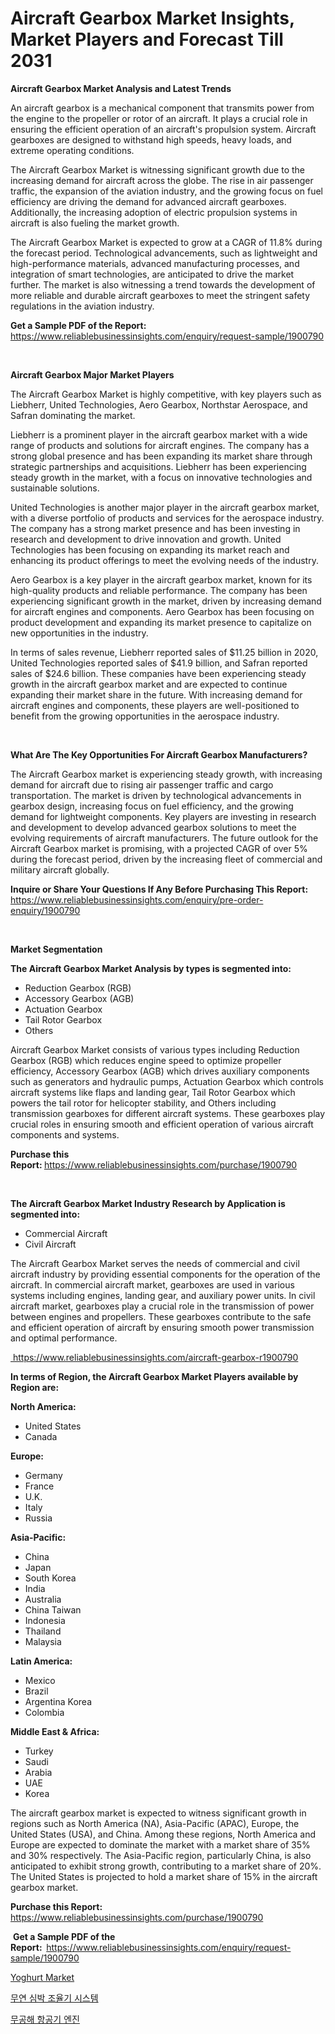 <p><h1>Aircraft Gearbox Market Insights, Market Players and Forecast Till 2031</h1></p><p><strong>Aircraft Gearbox Market Analysis and Latest Trends</strong></p>
<p><p>An aircraft gearbox is a mechanical component that transmits power from the engine to the propeller or rotor of an aircraft. It plays a crucial role in ensuring the efficient operation of an aircraft's propulsion system. Aircraft gearboxes are designed to withstand high speeds, heavy loads, and extreme operating conditions.</p><p>The Aircraft Gearbox Market is witnessing significant growth due to the increasing demand for aircraft across the globe. The rise in air passenger traffic, the expansion of the aviation industry, and the growing focus on fuel efficiency are driving the demand for advanced aircraft gearboxes. Additionally, the increasing adoption of electric propulsion systems in aircraft is also fueling the market growth.</p><p>The Aircraft Gearbox Market is expected to grow at a CAGR of 11.8% during the forecast period. Technological advancements, such as lightweight and high-performance materials, advanced manufacturing processes, and integration of smart technologies, are anticipated to drive the market further. The market is also witnessing a trend towards the development of more reliable and durable aircraft gearboxes to meet the stringent safety regulations in the aviation industry.</p></p>
<p><strong>Get a Sample PDF of the Report:&nbsp;</strong> <a href="https://www.reliablebusinessinsights.com/enquiry/request-sample/1900790">https://www.reliablebusinessinsights.com/enquiry/request-sample/1900790</a></p>
<p>&nbsp;</p>
<p><strong>Aircraft Gearbox Major Market Players</strong></p>
<p><p>The Aircraft Gearbox Market is highly competitive, with key players such as Liebherr, United Technologies, Aero Gearbox, Northstar Aerospace, and Safran dominating the market. </p><p>Liebherr is a prominent player in the aircraft gearbox market with a wide range of products and solutions for aircraft engines. The company has a strong global presence and has been expanding its market share through strategic partnerships and acquisitions. Liebherr has been experiencing steady growth in the market, with a focus on innovative technologies and sustainable solutions.</p><p>United Technologies is another major player in the aircraft gearbox market, with a diverse portfolio of products and services for the aerospace industry. The company has a strong market presence and has been investing in research and development to drive innovation and growth. United Technologies has been focusing on expanding its market reach and enhancing its product offerings to meet the evolving needs of the industry.</p><p>Aero Gearbox is a key player in the aircraft gearbox market, known for its high-quality products and reliable performance. The company has been experiencing significant growth in the market, driven by increasing demand for aircraft engines and components. Aero Gearbox has been focusing on product development and expanding its market presence to capitalize on new opportunities in the industry.</p><p>In terms of sales revenue, Liebherr reported sales of $11.25 billion in 2020, United Technologies reported sales of $41.9 billion, and Safran reported sales of $24.6 billion. These companies have been experiencing steady growth in the aircraft gearbox market and are expected to continue expanding their market share in the future. With increasing demand for aircraft engines and components, these players are well-positioned to benefit from the growing opportunities in the aerospace industry.</p></p>
<p>&nbsp;</p>
<p><strong>What Are The Key Opportunities For Aircraft Gearbox Manufacturers?</strong></p>
<p><p>The Aircraft Gearbox market is experiencing steady growth, with increasing demand for aircraft due to rising air passenger traffic and cargo transportation. The market is driven by technological advancements in gearbox design, increasing focus on fuel efficiency, and the growing demand for lightweight components. Key players are investing in research and development to develop advanced gearbox solutions to meet the evolving requirements of aircraft manufacturers. The future outlook for the Aircraft Gearbox market is promising, with a projected CAGR of over 5% during the forecast period, driven by the increasing fleet of commercial and military aircraft globally.</p></p>
<p><strong>Inquire or Share Your Questions If Any Before Purchasing This Report:</strong> <a href="https://www.reliablebusinessinsights.com/enquiry/pre-order-enquiry/1900790">https://www.reliablebusinessinsights.com/enquiry/pre-order-enquiry/1900790</a></p>
<p>&nbsp;</p>
<p><strong>Market Segmentation</strong></p>
<p><strong>The Aircraft Gearbox Market Analysis by types is segmented into:</strong></p>
<p><ul><li>Reduction Gearbox (RGB)</li><li>Accessory Gearbox (AGB)</li><li>Actuation Gearbox</li><li>Tail Rotor Gearbox</li><li>Others</li></ul></p>
<p><p>Aircraft Gearbox Market consists of various types including Reduction Gearbox (RGB) which reduces engine speed to optimize propeller efficiency, Accessory Gearbox (AGB) which drives auxiliary components such as generators and hydraulic pumps, Actuation Gearbox which controls aircraft systems like flaps and landing gear, Tail Rotor Gearbox which powers the tail rotor for helicopter stability, and Others including transmission gearboxes for different aircraft systems. These gearboxes play crucial roles in ensuring smooth and efficient operation of various aircraft components and systems.</p></p>
<p><strong>Purchase this Report:&nbsp;</strong><a href="https://www.reliablebusinessinsights.com/purchase/1900790">https://www.reliablebusinessinsights.com/purchase/1900790</a></p>
<p>&nbsp;</p>
<p><strong>The Aircraft Gearbox Market Industry Research by Application is segmented into:</strong></p>
<p><ul><li>Commercial Aircraft</li><li>Civil Aircraft</li></ul></p>
<p><p>The Aircraft Gearbox Market serves the needs of commercial and civil aircraft industry by providing essential components for the operation of the aircraft. In commercial aircraft market, gearboxes are used in various systems including engines, landing gear, and auxiliary power units. In civil aircraft market, gearboxes play a crucial role in the transmission of power between engines and propellers. These gearboxes contribute to the safe and efficient operation of aircraft by ensuring smooth power transmission and optimal performance.</p></p>
<p><a href="https://www.reliablebusinessinsights.com/aircraft-gearbox-r1900790">&nbsp;https://www.reliablebusinessinsights.com/aircraft-gearbox-r1900790</a></p>
<p><strong>In terms of Region, the Aircraft Gearbox Market Players available by Region are:</strong></p>
<p>
    <p> <strong> North America: </strong>
        <ul>
            <li>United States</li>
            <li>Canada</li>
        </ul>
        </p> 
    <p> <strong> Europe: </strong>
        <ul>
            <li>Germany</li>
            <li>France</li>
            <li>U.K.</li>
            <li>Italy</li>
            <li>Russia</li>
        </ul>
        </p> 
    <p> <strong> Asia-Pacific: </strong>
        <ul>
            <li>China</li>
            <li>Japan</li>
            <li>South Korea</li>
            <li>India</li>
            <li>Australia</li>
            <li>China Taiwan</li>
            <li>Indonesia</li>
            <li>Thailand</li>
            <li>Malaysia</li>
        </ul>
        </p> 
    <p> <strong> Latin America: </strong>
        <ul>
            <li>Mexico</li>
            <li>Brazil</li>
            <li>Argentina Korea</li>
            <li>Colombia</li>
        </ul>
        </p> 
    <p> <strong> Middle East & Africa: </strong>
        <ul>
            <li>Turkey</li>
            <li>Saudi</li>
            <li>Arabia</li>
            <li>UAE</li>
            <li>Korea</li>
        </ul>
    </p>
    </p>
<p><p>The aircraft gearbox market is expected to witness significant growth in regions such as North America (NA), Asia-Pacific (APAC), Europe, the United States (USA), and China. Among these regions, North America and Europe are expected to dominate the market with a market share of 35% and 30% respectively. The Asia-Pacific region, particularly China, is also anticipated to exhibit strong growth, contributing to a market share of 20%. The United States is projected to hold a market share of 15% in the aircraft gearbox market.</p></p>
<p><strong>Purchase this Report: </strong><a href="https://www.reliablebusinessinsights.com/purchase/1900790">https://www.reliablebusinessinsights.com/purchase/1900790</a></p>
<p>&nbsp;<strong>Get a Sample PDF of the Report:&nbsp;&nbsp;</strong><a href="https://www.reliablebusinessinsights.com/enquiry/request-sample/1900790">https://www.reliablebusinessinsights.com/enquiry/request-sample/1900790</a></p>
<p><strong></strong></p>
<p><p><a href="https://github.com/iprahimabdulrahmman/Market-Research-Report-List-1/blob/main/yoghurt-market.md">Yoghurt Market</a></p><p><a href="https://github.com/emakpiahsopiah/Market-Research-Report-List-1/blob/main/6283077163094.md">무연 심박 조율기 시스템</a></p><p><a href="https://github.com/milikokao84/Market-Research-Report-List-1/blob/main/7705772163093.md">무공해 항공기 엔진</a></p></p>
